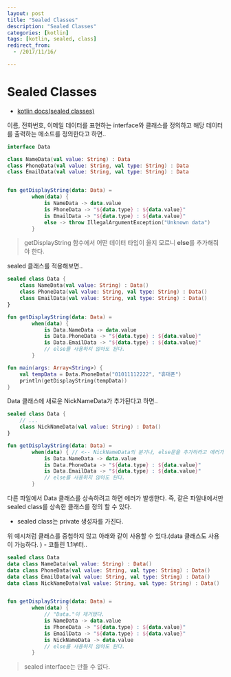 ```yaml
---
layout: post
title: "Sealed Classes"
description: "Sealed Classes"
categories: [kotlin]
tags: [kotlin, sealed, class]
redirect_from:
  - /2017/11/16/

---
```


# Sealed Classes

* [kotlin docs(sealed classes)](https://kotlinlang.org/docs/reference/sealed-classes.html)



이름, 전화번호, 이메일 데이터를 표현하는 interface와 클래스를 정의하고 해당 데이터를 출력하는 메소드를 정의한다고 하면..

~~~ kotlin
interface Data

class NameData(val value: String) : Data
class PhoneData(val value: String, val type: String) : Data
class EmailData(val value: String, val type: String) : Data


fun getDisplayString(data: Data) =
        when(data) {
            is NameData -> data.value
            is PhoneData -> "${data.type} : ${data.value}"
            is EmailData -> "${data.type} : ${data.value}"
            else -> throw IllegalArgumentException("Unknown data")
        }
~~~

> getDisplayString 함수에서 어떤 데이터 타입이 올지 모르니 **else**를 추가해줘야 한다.



sealed 클래스를 적용해보면..

~~~ kotlin
sealed class Data {
    class NameData(val value: String) : Data()
    class PhoneData(val value: String, val type: String) : Data()
    class EmailData(val value: String, val type: String) : Data()
}

fun getDisplayString(data: Data) =
        when(data) {
            is Data.NameData -> data.value
            is Data.PhoneData -> "${data.type} : ${data.value}"
            is Data.EmailData -> "${data.type} : ${data.value}"
            // else를 사용하지 않아도 된다.
        }

fun main(args: Array<String>) {
    val tempData = Data.PhoneData("01011112222", "휴대폰")
    println(getDisplayString(tempData))
}
~~~



Data 클래스에 새로운 NickNameData가 추가된다고 하면..

~~~ kotlin
sealed class Data {
	// ...
    class NickNameData(val value: String) : Data()
}

fun getDisplayString(data: Data) =
        when(data) { // <-- NickNameData의 분기나, else문을 추가하라고 에러가 발생한다.
            is Data.NameData -> data.value
            is Data.PhoneData -> "${data.type} : ${data.value}"
            is Data.EmailData -> "${data.type} : ${data.value}"
            // else를 사용하지 않아도 된다.
        }
~~~



다른 파일에서 Data 클래스를 상속하려고 하면 에러가 발생한다. 즉, 같은 파일내에서만 sealed class를 상속한 클래스를 정의 할 수 있다.

* sealed class는 private 생성자를 가진다.

위 예시처럼 클래스를 중첩하지 않고 아래와 같이 사용할 수 있다.(data 클래스도 사용이 가능하다. ) - 코틀린 1.1부터..

~~~ kotlin
sealed class Data
data class NameData(val value: String) : Data()
data class PhoneData(val value: String, val type: String) : Data()
data class EmailData(val value: String, val type: String) : Data()
data class NickNameData(val value: String, val type: String) : Data()


fun getDisplayString(data: Data) =
        when(data) {
          	// "Data."이 제거됐다.
            is NameData -> data.value
            is PhoneData -> "${data.type} : ${data.value}"
            is EmailData -> "${data.type} : ${data.value}"
            is NickNameData -> data.value
            // else를 사용하지 않아도 된다.
        }
~~~





> sealed interface는 만들 수 없다.

